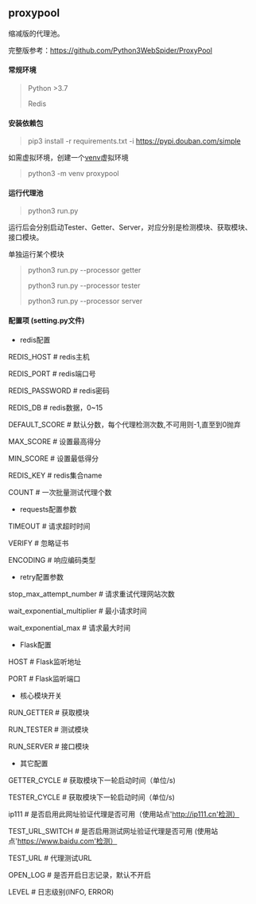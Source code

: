 ## proxypool

缩减版的代理池。

完整版参考：https://github.com/Python3WebSpider/ProxyPool

#### 常规环境
>Python >3.7
> 
>Redis

#### 安装依赖包

> pip3 install -r requirements.txt -i https://pypi.douban.com/simple

如需虚拟环境，创建一个[venv](https://docs.python.org/3/tutorial/venv.html)虚拟环境

> python3 -m venv proxypool


#### 运行代理池

> python3 run.py


运行后会分别启动Tester、Getter、Server，对应分别是检测模块、获取模块、接口模块。

单独运行某个模块
> python3 run.py --processor getter
>
> python3 run.py --processor tester
>
> python3 run.py --processor server

#### 配置项 (setting.py文件)
* redis配置

REDIS_HOST      # redis主机

REDIS_PORT      # redis端口号

REDIS_PASSWORD  # redis密码

REDIS_DB        # redis数据，0~15

DEFAULT_SCORE   # 默认分数，每个代理检测次数,不可用则-1,直至到0抛弃

MAX_SCORE       # 设置最高得分

MIN_SCORE       # 设置最低得分

REDIS_KEY       # redis集合name

COUNT           # 一次批量测试代理个数

* requests配置参数

TIMEOUT         # 请求超时时间

VERIFY          # 忽略证书

ENCODING        # 响应编码类型


* retry配置参数

stop_max_attempt_number              # 请求重试代理网站次数

wait_exponential_multiplier          # 最小请求时间

wait_exponential_max                 # 请求最大时间

* Flask配置

HOST          # Flask监听地址
  
PORT          # Flask监听端口   

*  核心模块开关

RUN_GETTER    # 获取模块             

RUN_TESTER    # 测试模块

RUN_SERVER    # 接口模块

* 其它配置

GETTER_CYCLE                       # 获取模块下一轮启动时间（单位/s)

TESTER_CYCLE                       # 获取模块下一轮启动时间（单位/s)

ip111                              # 是否启用此网址验证代理是否可用（使用站点'http://ip111.cn'检测）

TEST_URL_SWITCH                    # 是否启用测试网址验证代理是否可用 (使用站点'https://www.baidu.com'检测）

TEST_URL                           # 代理测试URL

OPEN_LOG                           # 是否开启日志记录，默认不开启

LEVEL                              # 日志级别(INFO, ERROR)
  



